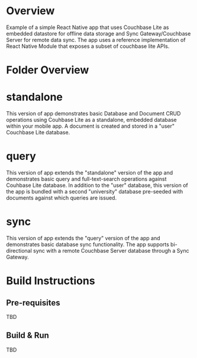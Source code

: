 # Overview
Example of a simple React Native app that uses Couchbase Lite as embedded datastore for offline data storage and Sync Gateway/Couchbase Server for remote data sync.
The app uses a reference implementation of React Native Module that exposes a subset of couchbase lite APIs.

# Folder Overview

# standalone
This version of app demonstrates basic Database and Document CRUD operations using Couhbase Lite as a standalone, embedded database within your mobile app. A document is created and stored in a "user" Couchbase Lite database.


# query
This version of app extends the "standalone" version of the app and demonstrates basic query and full-text-search operations against Couhbase Lite database. In addition to the "user" database, this version of the app is bundled with a second "university" database pre-seeded with documents against which queries are issued.

# sync
This version of app extends the "query" version of the app and demonstrates basic database sync functionality. The app supports bi-directional sync with a remote Couchbase Server database through a Sync Gateway.

# Build Instructions

## Pre-requisites
TBD

##  Build & Run
TBD

